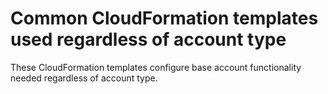 # Common CloudFormation templates used regardless of account type
These CloudFormation templates configure base account functionality needed regardless of account type.